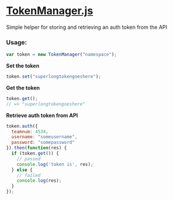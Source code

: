 # [TokenManager.js](https://github.com/4534-WiredWizards/ScoutingApp2016/blob/master/js/TokenManager.js)

Simple helper for storing and retrieving an auth token from the API

### Usage:
```javascript
var token = new TokenManager("namespace");
```

**Set the token**
```javascript
token.set("superlongtokengoeshere");
```

**Get the token**
```javascript
token.get();
// => "superlongtokengoeshere"
```

**Retrieve auth token from API**
```javascript
token.auth({
  teamnum: 4534,
  username: "someusername",
  password: "somepassword"
}).then(function(res) {
  if (token.get()) {
    // passed
    console.log('token is', res);
  } else {
    // failed
    console.log(res);
  }
});
```
